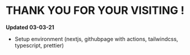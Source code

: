 # THANK YOU FOR YOUR VISITING !

<b>Updated 03-03-21</b>

- Setup environment (nextjs, githubpage with actions, tailwindcss, typescript, prettier)
